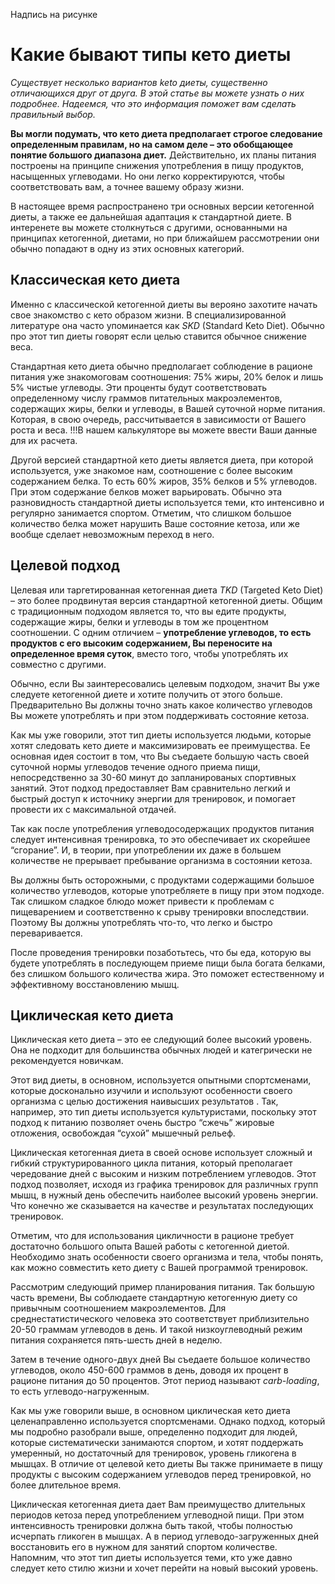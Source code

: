 Надпись на рисунке

# Какие бывают типы кето диеты

*Существует несколько вариантов keto диеты, существенно отличающихся друг  от друга. В этой статье вы можете узнать о них подробнее. Надеемся, что это информация поможет вам сделать правильный выбор.* 

**Вы могли подумать, что кето диета предполагает строгое следование определенным правилам, но на самом деле – это обобщающее понятие большого диапазона диет.** Действительно, их планы питания построены на принципе снижения употребления в пищу продуктов, насыщенных углеводами. Но они легко корректируются, чтобы соответствовать вам, а точнее вашему образу жизни.

В настоящее время распространено три основных версии кетогенной диеты, а также ее дальнейшая адаптация к стандартной диете. В интеренете вы можете столкнуться с другими, основанными на принципах кетогенной, диетами, но при ближайшем рассмотрении они обычно попадают в одну из этих основных категорий.

## Классическая кето диета

Именно с классической кетогенной диеты вы верояно захотите начать свое знакомство с кето образом жизни. В специализированной литературе  она часто упоминается как *SKD* (Standard Keto Diet). Обычно про этот тип диеты говорят если целью ставится обычное снижение веса.

Стандартная кето диета обычно предполагает соблюдение в рационе питания уже знакомоговам соотношения: 75% жиры, 20% белок и лишь 5% чистые углеводы. Эти проценты будут соответствовать определенному числу граммов питательных макроэлементов, содержащих жиры, белки и углеводы, в Вашей суточной норме питания. Которая, в свою очередь, рассчитывается в зависимости от Вашего роста и веса. !!!В нашем калькуляторе вы можете ввести Ваши данные для их расчета.

Другой версией стандартной кето диеты является диета, при которой используется, уже знакомое нам, соотношение с более высоким содержанием белка. То есть 60% жиров, 35% белков и 5% углеводов. При этом содержание белков может варьировать. Обычно эта разновидность стандартной диеты используется теми, кто интенсивно и регулярно занимается спортом. Отметим, что слишком большое количество белка может нарушить Ваше состояние кетоза, или же вообще сделает невозможным переход в него.



## Целевой подход

Целевая или таргетированная кетогенная диета *TKD* (Targeted Keto Diet) – это более продвинутая версия стандартной кетогенной диеты. Общим с традиционным подходом является то, что вы едите продукты, содержащие жиры, белки и углеводы в том же процентном соотношении. С одним отличием – **употребление углеводов, то есть продуктов с его высоким содержанием, Вы переносите на определенное время суток**, вместо того, чтобы употреблять их совместно с другими.

Обычно, если Вы заинтересовались целевым подходом, значит Вы уже следуете кетогенной диете и хотите получить от этого больше. Предварительно Вы должны точно знать какое количество углеводов Вы можете употреблять и при этом поддерживать состояние кетоза.

Как мы уже говорили, этот тип диеты используется людьми, которые хотят следовать кето диете и максимизировать ее преимущества. Ее основная идея состоит в том, что Вы съедаете большую часть своей суточной нормы углеводов течение одного приема пищи, непосредственно за 30-60 минут до запланированых спортивных занятий. Этот подход предоставляет Вам сравнительно легкий и быстрый доступ к источнику энергии для тренировок, и помогает провести их с максимальной отдачей.

Так как после употребления углеводосодержащих продуктов питания следует интенсивная тренировка, то это обеспечивает их скорейшее “сгорание”. И, в теории, при употреблении их даже в большем количестве не прерывает пребывание организма в состоянии кетоза.

Вы должны быть осторожными, с продуктами содержащими большое количество углеводов, которые употребляете в пищу при этом подходе. Так слишком сладкое блюдо может привести к проблемам с пищеварением и соответственно к срыву тренировки впоследствии. Поэтому Вы должны употреблять что-то, что легко и быстро переваривается. 

После проведения тренировки позаботьтесь, что бы еда, которую вы будете употреблять в последующем приеме пищи была богата белками, без слишком большого количества жира. Это поможет естественному и эффективному восстановлению мышц.



## Циклическая кето диета

Циклическая кето диета – это ее следующий более высокий уровень. Она не подходит для большинства обычных людей и категрически не рекомендуется новичкам. 

Этот вид диеты, в основном, используется опытными спортсменами, которые досконально изучили и используют особенности своего организма с целью достижения наивысших результатов . Так, например, это тип диеты используется культуристами, поскольку этот подход к питанию позволяет очень быстро “сжечь” жировые отложения, освобождая “сухой” мышечный рельеф.

Циклическая кетогенная диета в своей основе использует сложный и гибкий структурированного цикла питания, который преполагает чередование дней с высоким и низким потреблением углеводов. Этот подход позволяет, исходя из графика тренировок для различных групп мышц, в нужный день обеспечить наиболее высокий уровень энергии. Что конечно же сказывается на качестве и результатах последующих тренировок. 

Отметим, что для использования цикличности в рационе требует достаточно большого опыта Вашей работы с кетогенной диетой. Необходимо знать особенности своего организма и тела, чтобы понять, как можно совместить кето диету с Вашей программой тренировок. 

Рассмотрим следующий пример планирования питания. Так большую часть времени, Вы соблюдаете стандартную кетогенную диету со привычным соотношением макроэлементов. Для среднестатистического человека это соответствует приблизительно 20-50 граммам углеводов в день. И такой низкоуглеводный режим питания сохраняется пять-шесть дней в неделю. 

Затем в течение одного-двух дней Вы съедаете большое количество углеводов, около 450-600 граммов в день, доводя их процент в рационе питания до 50 процентов. Этот период называют *carb-loading*, то есть углеводо-нагруженным.

Как мы уже говорили выше, в основном циклическая кето диета целенаправленно используется спортсменами. Однако подход, который мы подробно разобрали выше, определенно подходит для людей, которые систематически занимаются спортом, и хотят поддержать умеренный, но достаточный для тренировок, уровень гликогена в мышцах. В отличие от целевой кето диеты Вы также принимаете в пищу продукты с высоким содержанием углеводов перед тренировкой, но более длительное время.

Циклическая кетогенная диета дает Вам преимущество длительных периодов кетоза перед употреблением углеводной пищи. При этом интенсивность тренировки должна быть такой, чтобы полностью исчерпать гликоген в мышцах. А в период углеводо-загруженных дней восстановить его в нужном для занятий спортом количестве. Напомним, что этот тип диеты используется теми, кто уже давно следует кето стилю жизни и хочет перейти на новый высокий уровень.

